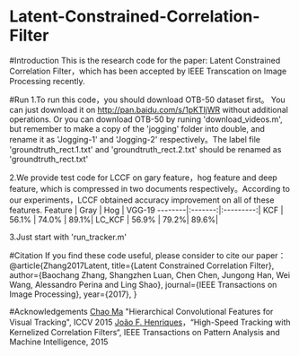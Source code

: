 Latent-Constrained-Correlation-Filter
========
#Introduction
This is the research code for the paper: Latent Constrained Correlation Filter，which has been accepted by IEEE Transcation on Image Processing recently.


#Run
1.To run this code，you should download OTB-50 dataset first。
You can just download it on http://pan.baidu.com/s/1pKTljWR without additional operations.
Or you can download OTB-50 by runing 'download_videos.m', but remember to make a copy of the 'jogging' folder into double, and rename it as 'Jogging-1' and 'Jogging-2' respectively。The label file 'groundtruth_rect.1.txt' and 'groundtruth_rect.2.txt' should be renamed as 'groundtruth_rect.txt'

2.We provide test code for LCCF on gary feature，hog feature and deep feature, which is compressed in two documents respectively。According to our experiments，LCCF obtained accuracy improvement on all of these features.
Feature | Gray | Hog | VGG-19
--------|:-------:|:---------:|
KCF  | 56.1% | 74.0% | 89.1%|
LC_KCF | 56.9% | 79.2%| 89.6%|

3.Just start with 'run_tracker.m'

#Citation
If you find these code useful, please consider to cite our paper：
@article{Zhang2017Latent,
  title={Latent Constrained Correlation Filter},
  author={Baochang Zhang, Shangzhen Luan, Chen Chen, Jungong Han, Wei Wang, Alessandro Perina and Ling Shao},
  journal={IEEE Transactions on Image Processing},
  year={2017},
}

#Acknowledgements
[Chao Ma](https://sites.google.com/site/jbhuang0604/publications/cf2) "Hierarchical Convolutional Features for Visual Tracking", ICCV 2015
[João F. Henriques](http://www.isr.uc.pt/~henriques/circulant/)，“High-Speed Tracking with Kernelized Correlation Filters“, IEEE Transactions on Pattern Analysis and Machine Intelligence, 2015
